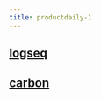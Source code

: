 ```yaml
---
title: productdaily-1
---
```


## [logseq](https://logseq.com/)
## [carbon](https://carbon.now.sh/)
